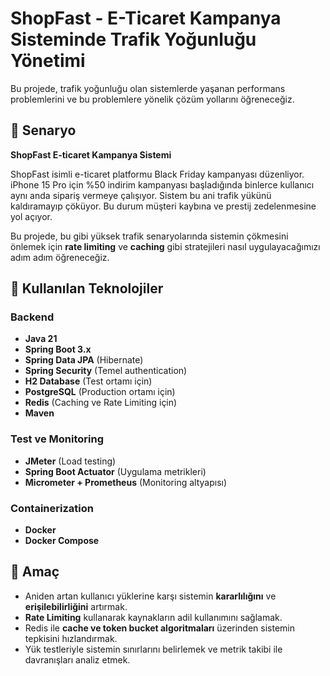 # ShopFast - E-Ticaret Kampanya Sisteminde Trafik Yoğunluğu Yönetimi

Bu projede, trafik yoğunluğu olan sistemlerde yaşanan performans problemlerini ve bu problemlere yönelik çözüm yollarını öğreneceğiz.

## 🎯 Senaryo

**ShopFast E-ticaret Kampanya Sistemi**

ShopFast isimli e-ticaret platformu Black Friday kampanyası düzenliyor. iPhone 15 Pro için %50 indirim kampanyası başladığında binlerce kullanıcı aynı anda sipariş vermeye çalışıyor. Sistem bu ani trafik yükünü kaldıramayıp çöküyor. Bu durum müşteri kaybına ve prestij zedelenmesine yol açıyor.

Bu projede, bu gibi yüksek trafik senaryolarında sistemin çökmesini önlemek için **rate limiting** ve **caching** gibi stratejileri nasıl uygulayacağımızı adım adım öğreneceğiz.

## 🧰 Kullanılan Teknolojiler

### Backend

- **Java 21**
- **Spring Boot 3.x**
- **Spring Data JPA** (Hibernate)
- **Spring Security** (Temel authentication)
- **H2 Database** (Test ortamı için)
- **PostgreSQL** (Production ortamı için)
- **Redis** (Caching ve Rate Limiting için)
- **Maven**

### Test ve Monitoring

- **JMeter** (Load testing)
- **Spring Boot Actuator** (Uygulama metrikleri)
- **Micrometer + Prometheus** (Monitoring altyapısı)

### Containerization

- **Docker**
- **Docker Compose**

## 📌 Amaç

- Aniden artan kullanıcı yüklerine karşı sistemin **kararlılığını** ve **erişilebilirliğini** artırmak.
- **Rate Limiting** kullanarak kaynakların adil kullanımını sağlamak.
- Redis ile **cache ve token bucket algoritmaları** üzerinden sistemin tepkisini hızlandırmak.
- Yük testleriyle sistemin sınırlarını belirlemek ve metrik takibi ile davranışları analiz etmek.

